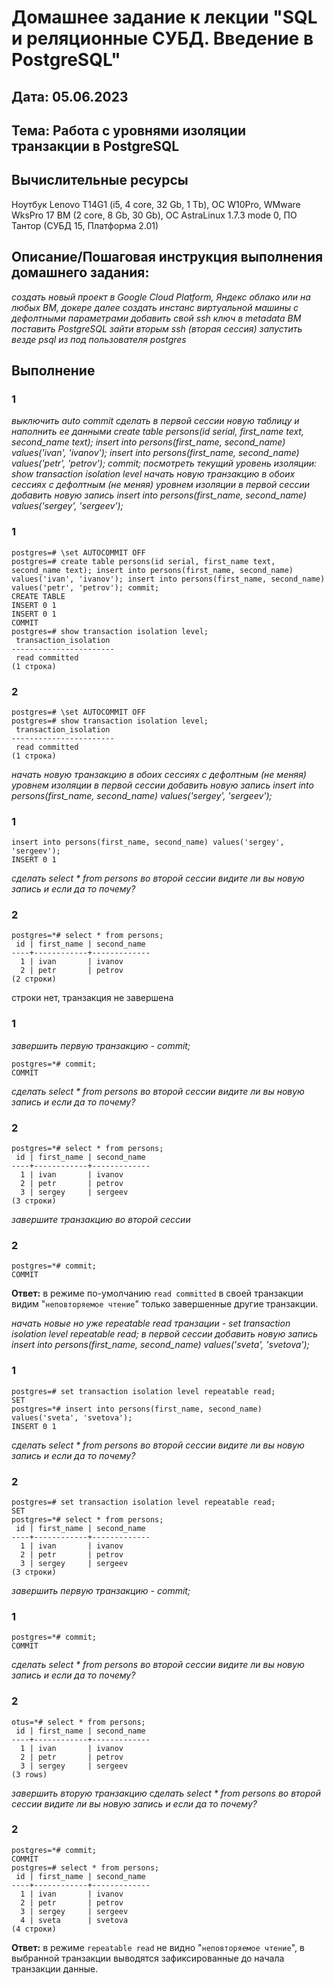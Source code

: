 # Домашнее задание к лекции "SQL и реляционные СУБД. Введение в PostgreSQL"
## Дата: 05.06.2023
## Тема: Работа с уровнями изоляции транзакции в PostgreSQL
## Вычислительные ресурсы
Ноутбук Lenovo T14G1 (i5, 4 core, 32 Gb, 1 Tb), ОС W10Pro, WMware WksPro 17
ВМ (2 core, 8 Gb, 30 Gb), ОС AstraLinux 1.7.3 mode 0, ПО Тантор (СУБД 15, Платформа 2.01)
## Описание/Пошаговая инструкция выполнения домашнего задания:
_создать новый проект в Google Cloud Platform, Яндекс облако или на любых ВМ, докере далее создать инстанс виртуальной машины с дефолтными параметрами добавить свой ssh ключ в metadata ВМ поставить PostgreSQL зайти вторым ssh (вторая сессия) запустить везде psql из под пользователя postgres_

## Выполнение
### 1
_выключить auto commit
сделать в первой сессии новую таблицу и наполнить ее данными create table persons(id serial, first_name text, second_name text); insert into persons(first_name, second_name) values('ivan', 'ivanov'); insert into persons(first_name, second_name) values('petr', 'petrov'); commit;
посмотреть текущий уровень изоляции: show transaction isolation level
начать новую транзакцию в обоих сессиях с дефолтным (не меняя) уровнем изоляции
в первой сессии добавить новую запись insert into persons(first_name, second_name) values('sergey', 'sergeev');_
### 1
```
postgres=# \set AUTOCOMMIT OFF
postgres=# create table persons(id serial, first_name text, second_name text); insert into persons(first_name, second_name) values('ivan', 'ivanov'); insert into persons(first_name, second_name) values('petr', 'petrov'); commit;
CREATE TABLE
INSERT 0 1
INSERT 0 1
COMMIT
postgres=# show transaction isolation level;
 transaction_isolation
-----------------------
 read committed
(1 строка)
```
### 2
```
postgres=# \set AUTOCOMMIT OFF
postgres=# show transaction isolation level;
 transaction_isolation
-----------------------
 read committed
(1 строка)
```
_начать новую транзакцию в обоих сессиях с дефолтным (не меняя) уровнем изоляции
в первой сессии добавить новую запись insert into persons(first_name, second_name) values('sergey', 'sergeev');_
### 1
```
insert into persons(first_name, second_name) values('sergey', 'sergeev');
INSERT 0 1
```
_сделать select * from persons во второй сессии
видите ли вы новую запись и если да то почему?_
### 2
```
postgres=*# select * from persons;
 id | first_name | second_name
----+------------+-------------
  1 | ivan       | ivanov
  2 | petr       | petrov
(2 строки)
```
строки нет, транзакция не завершена
### 1
_завершить первую транзакцию - commit;_
```
postgres=*# commit;
COMMIT
```
_сделать select * from persons во второй сессии
видите ли вы новую запись и если да то почему?_
### 2  
```
postgres=*# select * from persons;
 id | first_name | second_name
----+------------+-------------
  1 | ivan       | ivanov
  2 | petr       | petrov
  3 | sergey     | sergeev
(3 строки)
```
_завершите транзакцию во второй сессии_
### 2
```
postgres=*# commit;
COMMIT
```
**Ответ:** в режиме по-умолчанию ```read committed``` в своей транзакции видим "```неповторяемое чтение```" только завершенные другие транзакции.

_начать новые но уже repeatable read транзации - set transaction isolation level repeatable read;
в первой сессии добавить новую запись insert into persons(first_name, second_name) values('sveta', 'svetova');_
### 1
```
postgres=# set transaction isolation level repeatable read;
SET
postgres=*# insert into persons(first_name, second_name) values('sveta', 'svetova');
INSERT 0 1
```
_сделать select * from persons во второй сессии
видите ли вы новую запись и если да то почему?_
### 2
```
postgres=# set transaction isolation level repeatable read;
SET
postgres=*# select * from persons;
 id | first_name | second_name
----+------------+-------------
  1 | ivan       | ivanov
  2 | petr       | petrov
  3 | sergey     | sergeev
(3 строки)
```
_завершить первую транзакцию - commit;_
### 1
```
postgres=*# commit;
COMMIT
```
_сделать select * from persons во второй сессии
видите ли вы новую запись и если да то почему?_
### 2
```
otus=*# select * from persons;
 id | first_name | second_name
----+------------+-------------
  1 | ivan       | ivanov
  2 | petr       | petrov
  3 | sergey     | sergeev
(3 rows)
```
_завершить вторую транзакцию
сделать select * from persons во второй сессии
видите ли вы новую запись и если да то почему?_
### 2
```
postgres=*# commit;
COMMIT
postgres=# select * from persons;
 id | first_name | second_name
----+------------+-------------
  1 | ivan       | ivanov
  2 | petr       | petrov
  3 | sergey     | sergeev
  4 | sveta      | svetova
(4 строки)
```
**Ответ:** в режиме ```repeatable read``` не видно "```неповторяемое чтение```", в выбранной транзакции выводятся зафиксированные до начала транзакции данные.
